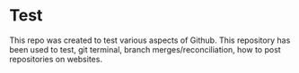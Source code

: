 # Test
This repo was created to test various aspects of Github. This repository has been used to test, git terminal, branch merges/reconciliation, how to post repositories on websites. 
